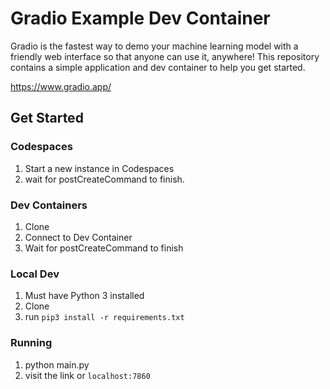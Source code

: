 # Gradio Example Dev Container

Gradio is the fastest way to demo your machine learning model with a friendly web interface so that anyone can use it, anywhere! This repository contains a simple application and dev container to help you get started.

https://www.gradio.app/

## Get Started
### Codespaces
1. Start a new instance in Codespaces
1. wait for postCreateCommand to finish.

### Dev Containers
1. Clone
1. Connect to Dev Container
1. Wait for postCreateCommand to finish
### Local Dev
1. Must have Python 3 installed
1. Clone
1. run `pip3 install -r requirements.txt`

### Running

1. python main.py
1. visit the link or `localhost:7860`